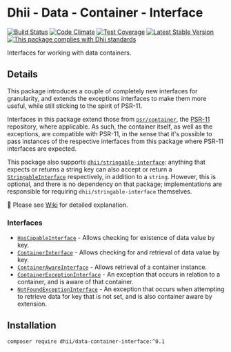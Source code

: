 # Dhii - Data - Container - Interface

[![Build Status](https://travis-ci.org/Dhii/data-container-interface.svg?branch=master)](https://travis-ci.org/Dhii/data-container-interface)
[![Code Climate](https://codeclimate.com/github/Dhii/data-container-interface/badges/gpa.svg)](https://codeclimate.com/github/Dhii/data-container-interface)
[![Test Coverage](https://codeclimate.com/github/Dhii/data-container-interface/badges/coverage.svg)](https://codeclimate.com/github/Dhii/data-container-interface/coverage)
[![Latest Stable Version](https://poser.pugx.org/dhii/data-container-interface/version)](https://packagist.org/packages/dhii/data-container-interface)
[![This package complies with Dhii standards](https://img.shields.io/badge/Dhii-Compliant-green.svg?style=flat-square)][Dhii]

Interfaces for working with data containers.

## Details
This package introduces a couple of completely new
interfaces for granularity, and extends the exceptions interfaces to make them
more useful, while still sticking to the spirit of PSR-11.

Interfaces in this package extend those from [`psr/container`], the [PSR-11]
repository, where applicable. As such, the container itself, as well as the
exceptions, are compatible with PSR-11, in the sense that it's possible to pass
instances of the respective interfaces from this package where PSR-11 interfaces
are expected.

This package also supports [`dhii/stringable-interface`]: anything that expects
or returns a string key can also accept or return a [`StringableInterface`]
respectively, in addition to a `string`. However, this is optional, and there
is no dependency on that package; implementations are responsible for requiring
`dhii/stringable-interface` themselves.

:book: Please see [Wiki] for detailed explanation.

### Interfaces

- [`HasCapableInterface`] - Allows checking for existence of data value by key.
- [`ContainerInterface`] - Allows checking for and retrieval of data value by key.
- [`ContainerAwareInterface`] - Allows retrieval of a container instance.
- [`ContainerExceptionInterface`] - An exception that occurs in relation to a container,
and is aware of that container.
- [`NotFoundExceptionInterface`] - An exception that occurs when attempting to
retrieve data for key that is not set, and is also container aware by extension.

## Installation
`composer require dhii/data-container-interface:^0.1`



[Dhii]:                               https://github.com/Dhii/dhii
[Wiki]:                               https://github.com/Dhii/data-container-interface/wiki
[PSR-11]:                             https://github.com/php-fig/fig-standards/blob/master/accepted/PSR-11-container.md

[`psr/container`]:                    https://github.com/php-fig/container
[`dhii/stringable-interface`]:        https://github.com/Dhii/stringable-interface

[`HasCapableInterface`]:              ./src/HasCapableInterface.php
[`ContainerInterface`]:               ./src/ContainerInterface.php
[`ContainerAwareInterface`]:          ./src/ContainerAwareInterface.php
[`ContainerExceptionInterface`]:      ./src/Exception/ContainerExceptionInterface.php
[`NotFoundExceptionInterface`]:       ./src/Exception/NotFoundExceptionInterface.php

[`StringableInterface`]:              https://github.com/Dhii/stringable-interface/blob/master/src/StringableInterface.php
